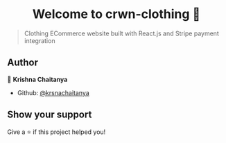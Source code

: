 <h1 align="center">Welcome to crwn-clothing 👋</h1>
<p>
</p>

> Clothing ECommerce website built with React.js and Stripe payment integration

## Author

👤 **Krishna Chaitanya**

- Github: [@krsnachaitanya](https://github.com/krsnachaitanya)

## Show your support

Give a ⭐️ if this project helped you!
